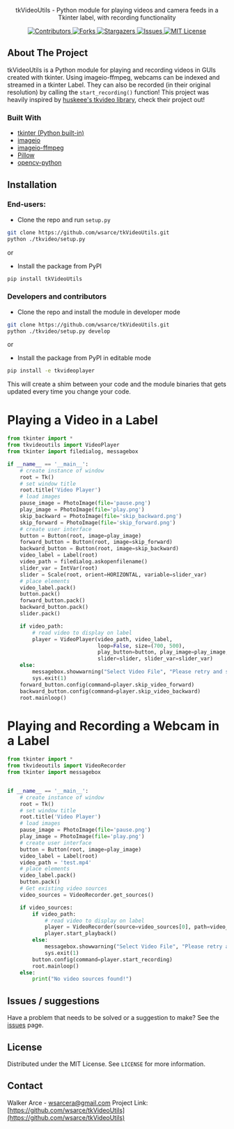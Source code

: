 
<p align="center">
  <p align="center">
    tkVideoUtils - Python module for playing videos and camera feeds in a Tkinter label, with recording functionality
    <br />
</p>

<p align = center>
	<a href="https://github.com/wsarce/tkVideoUtils/graphs/contributors">
		<img src="https://img.shields.io/github/contributors/wsarce/tkVideoUtils.svg?style=flat-square" alt="Contributors" />
	</a>
	<a href="https://github.com/wsarce/tkVideoUtils/network/members">
		<img src="https://img.shields.io/github/forks/wsarce/tkVideoUtils.svg?style=flat-square" alt="Forks" />
	</a>
	<a href="https://github.com/wsarce/tkVideoUtils/stargazers">
		<img src="https://img.shields.io/github/stars/wsarce/tkVideoUtils.svg?style=flat-squarem/huskeee/tkvideo/network/members" alt="Stargazers" />
	</a>
	<a href="https://github.com/wsarce/tkVideoUtils/issues">
		<img src="https://img.shields.io/github/issues/wsarce/tkVideoUtils.svg?style=flat-square" alt="Issues" />
	</a>
	<a href="https://github.com/wsarce/tkVideoUtils/blob/master/LICENSE">
		<img src="https://img.shields.io/github/license/wsarce/tkVideoUtils.svg?style=flat-square" alt="MIT License" />
	</a>
</p>





<!-- ABOUT THE PROJECT -->
## About The Project

tkVideoUtils is a Python module for playing and recording videos in GUIs created with tkinter.  Using imageio-ffmpeg, webcams can be indexed and streamed in a tkinter Label.  They can also be recorded (in their original resolution) by calling the `start_recording()` function!  This project was heavily inspired by [huskeee's tkvideo library](https://github.com/huskeee/tkvideo), check their project out!


### Built With

* [tkinter (Python built-in)](https://docs.python.org/3/library/tkinter.html)
* [imageio](https://imageio.github.io)
* [imageio-ffmpeg](https://github.com/imageio/imageio-ffmpeg)
* [Pillow](https://pypi.org/project/Pillow/)
* [opencv-python](https://pypi.org/project/opencv-python/)


## Installation

### End-users:

 * Clone the repo and run `setup.py`
```sh
git clone https://github.com/wsarce/tkVideoUtils.git
python ./tkvideo/setup.py
```
or
 * Install the package from PyPI
```sh
pip install tkVideoUtils
```

### Developers and contributors
 * Clone the repo and install the module in developer mode
```sh
git clone https://github.com/wsarce/tkVideoUtils.git
python ./tkvideo/setup.py develop
```
or
 * Install the package from PyPI in editable mode
```sh
pip install -e tkvideoplayer
```

This will create a shim between your code and the module binaries that gets updated every time you change your code.


<!-- USAGE EXAMPLES -->
# Playing a Video in a Label

```py
from tkinter import *
from tkvideoutils import VideoPlayer
from tkinter import filedialog, messagebox

if __name__ == '__main__':
    # create instance of window
    root = Tk()
    # set window title
    root.title('Video Player')
    # load images
    pause_image = PhotoImage(file='pause.png')
    play_image = PhotoImage(file='play.png')
    skip_backward = PhotoImage(file='skip_backward.png')
    skip_forward = PhotoImage(file='skip_forward.png')
    # create user interface
    button = Button(root, image=play_image)
    forward_button = Button(root, image=skip_forward)
    backward_button = Button(root, image=skip_backward)
    video_label = Label(root)
    video_path = filedialog.askopenfilename()
    slider_var = IntVar(root)
    slider = Scale(root, orient=HORIZONTAL, variable=slider_var)
    # place elements
    video_label.pack()
    button.pack()
    forward_button.pack()
    backward_button.pack()
    slider.pack()

    if video_path:
        # read video to display on label
        player = VideoPlayer(video_path, video_label,
                             loop=False, size=(700, 500),
                             play_button=button, play_image=play_image, pause_image=pause_image,
                             slider=slider, slider_var=slider_var)
    else:
        messagebox.showwarning("Select Video File", "Please retry and select a video file.")
        sys.exit(1)
    forward_button.config(command=player.skip_video_forward)
    backward_button.config(command=player.skip_video_backward)
    root.mainloop()
```

# Playing and Recording a Webcam in a Label

```py
from tkinter import *
from tkvideoutils import VideoRecorder
from tkinter import messagebox


if __name__ == '__main__':
    # create instance of window
    root = Tk()
    # set window title
    root.title('Video Player')
    # load images
    pause_image = PhotoImage(file='pause.png')
    play_image = PhotoImage(file='play.png')
    # create user interface
    button = Button(root, image=play_image)
    video_label = Label(root)
    video_path = 'test.mp4'
    # place elements
    video_label.pack()
    button.pack()
    # Get existing video sources
    video_sources = VideoRecorder.get_sources()

    if video_sources:
        if video_path:
            # read video to display on label
            player = VideoRecorder(source=video_sources[0], path=video_path, fps=30, label=video_label, size=(700, 500))
            player.start_playback()
        else:
            messagebox.showwarning("Select Video File", "Please retry and select a video file.")
            sys.exit(1)
        button.config(command=player.start_recording)
        root.mainloop()
    else:
        print("No video sources found!")

```

## Issues / suggestions

Have a problem that needs to be solved or a suggestion to make? See the [issues](https://github.com/wsarce/tkVideoUtils/issues) page.


## License

Distributed under the MIT License. See `LICENSE` for more information.



## Contact

Walker Arce - wsarcera@gmail.com
Project Link: [https://github.com/wsarce/tkVideoUtils](https://github.com/wsarce/tkVideoUtils)
